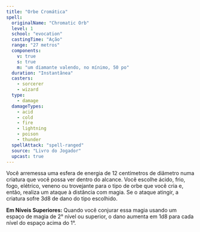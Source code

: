 ```yaml
---
title: "Orbe Cromática"
spell:
  originalName: "Chromatic Orb"
  level: 1
  school: "evocation"
  castingTime: "Ação"
  range: "27 metros"
  components:
    v: true
    s: true
    m: "um diamante valendo, no mínimo, 50 po"
  duration: "Instantânea"
  casters:
    - sorcerer
    - wizard
  type:
    - damage
  damageTypes:
    - acid
    - cold
    - fire
    - lightning
    - poison
    - thunder
  spellAttack: "spell-ranged"
  source: "Livro do Jogador"
  upcast: true
---
```


Você arremessa uma esfera de energia de 12 centímetros de diâmetro numa criatura que você possa ver dentro do alcance. Você escolhe ácido, frio, fogo, elétrico, veneno ou trovejante para o tipo de orbe que você cria e, então, realiza um ataque à distância com magia. Se o ataque atingir, a criatura sofre 3d8 de dano do tipo escolhido.

**Em Níveis Superiores:** Quando você conjurar essa magia usando um espaço de magia de 2° nível ou superior, o dano aumenta em 1d8 para cada nível do espaço acima do 1°.
